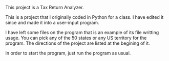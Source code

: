This project is a Tax Return Analyzer.

This is a project that I originally coded in Python for a class. I have edited it since and made it into a user-input program.

I have left some files on the program that is an example of its file writting usage. You can pick any of the 50 states or any US territory for the program. The directions of the project are listed at the begining of it. 

In order to start the program, just run the program as usual. 